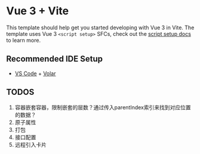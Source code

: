 # Vue 3 + Vite

This template should help get you started developing with Vue 3 in Vite. The template uses Vue 3 `<script setup>` SFCs, check out the [script setup docs](https://v3.vuejs.org/api/sfc-script-setup.html#sfc-script-setup) to learn more.

## Recommended IDE Setup

- [VS Code](https://code.visualstudio.com/) + [Volar](https://marketplace.visualstudio.com/items?itemName=Vue.volar)

## TODOS
1. 容器嵌套容器，限制嵌套的层数？通过传入parentIndex索引来找到对应位置的数据？
2. 原子属性
3. 打包
4. 接口配置
5. 远程引入卡片